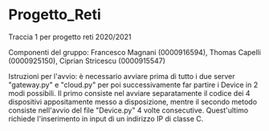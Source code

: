 # Progetto_Reti
Traccia 1 per progetto reti 2020/2021

Componenti del gruppo: Francesco Magnani (0000916594), Thomas Capelli (0000925150), Ciprian Stricescu (0000915547)

Istruzioni per l'avvio: è necessario avviare prima di tutto i due server "gateway.py" e "cloud.py" per poi successivamente far partire i Device in 2 modi possibili. Il primo consiste nel avviare separatamente il codice dei 4 dispositivi appositamente messo a disposizione, mentre il secondo metodo consiste nell'avvio del file "Device.py" 4 volte consecutive. Quest'ultimo richiede l'inserimento in input di un indirizzo IP di classe C.

